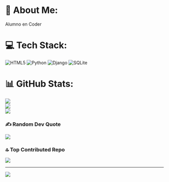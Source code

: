 # 💫 About Me:
Alumno en Coder


# 💻 Tech Stack:
![HTML5](https://img.shields.io/badge/html5-%23E34F26.svg?style=for-the-badge&logo=html5&logoColor=white) ![Python](https://img.shields.io/badge/python-3670A0?style=for-the-badge&logo=python&logoColor=ffdd54) ![Django](https://img.shields.io/badge/django-%23092E20.svg?style=for-the-badge&logo=django&logoColor=white) ![SQLite](https://img.shields.io/badge/sqlite-%2307405e.svg?style=for-the-badge&logo=sqlite&logoColor=white)
# 📊 GitHub Stats:
![](https://github-readme-stats.vercel.app/api?username=lucasDezan7&theme=dark&hide_border=true&include_all_commits=false&count_private=false)<br/>
![](https://github-readme-streak-stats.herokuapp.com/?user=lucasDezan7&theme=dark&hide_border=true)<br/>
![](https://github-readme-stats.vercel.app/api/top-langs/?username=lucasDezan7&theme=dark&hide_border=true&include_all_commits=false&count_private=false&layout=compact)

### ✍️ Random Dev Quote
![](https://quotes-github-readme.vercel.app/api?type=horizontal&theme=radical)

### 🔝 Top Contributed Repo
![](https://github-contributor-stats.vercel.app/api?username=lucasDezan7&limit=5&theme=dark&combine_all_yearly_contributions=true)

---
[![](https://visitcount.itsvg.in/api?id=lucasDezan7&icon=0&color=0)](https://visitcount.itsvg.in)

<!-- Proudly created with GPRM ( https://gprm.itsvg.in ) -->
